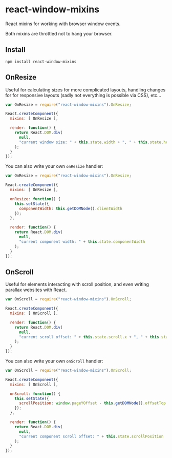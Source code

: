 # react-window-mixins

React mixins for working with browser window events.

Both mixins are throttled not to hang your browser.

## Install

`npm install react-window-mixins`

## OnResize

Useful for calculating sizes for more complicated layouts, handling changes for for responsive layouts (sadly not everything is possible via CSS), etc...

```javascript
var OnResize = require("react-window-mixins").OnResize;

React.createComponent({
  mixins: [ OnResize ],

  render: function() {
    return React.DOM.div(
      null,
      "current window size: " + this.state.width + ", " + this.state.height
    );
  }
});
```

You can also write your own `onResize` handler:

```javascript
var OnResize = require("react-window-mixins").OnResize;

React.createComponent({
  mixins: [ OnResize ],

  onResize: function() {
    this.setState({
      componentWidth: this.getDOMNode().clientWidth
    });
  },

  render: function() {
    return React.DOM.div(
      null,
      "current component width: " + this.state.componentWidth
    );
  }
});
```

## OnScroll

Useful for elements interacting with scroll position, and even writing parallax websites with React.

```javascript
var OnScroll = require("react-window-mixins").OnScroll;

React.createComponent({
  mixins: [ OnScroll ],

  render: function() {
    return React.DOM.div(
      null,
      "current scroll offset: " + this.state.scroll.x + ", " + this.state.scroll.y
    );
  }
});
```

You can also write your own `onScroll` handler:

```javascript
var OnScroll = require("react-window-mixins").OnScroll;

React.createComponent({
  mixins: [ OnScroll ],

  onScroll: function() {
    this.setState({ 
      scrollPosition: window.pageYOffset - this.getDOMNode().offsetTop 
    });
  },

  render: function() {
    return React.DOM.div(
      null,
      "current component scroll offset: " + this.state.scrollPosition
    );
  }
});
```

